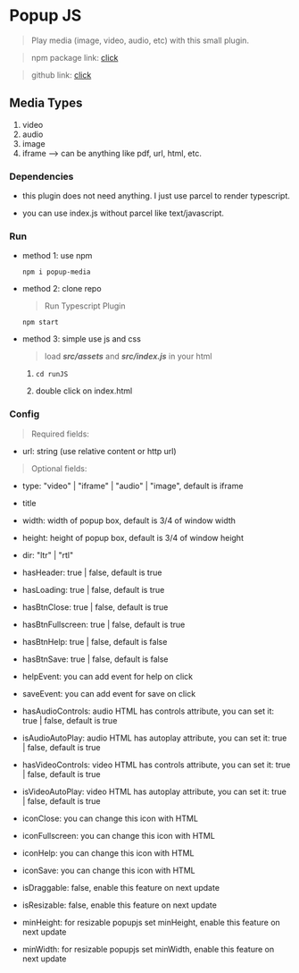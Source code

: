 # Popup JS

> Play media (image, video, audio, etc) with this small plugin.

> npm package link: [click](https://www.npmjs.com/package/popup-media)

> github link: [click](https://github.com/amirhoseinh73/PopupJS)

## Media Types

1. video
2. audio
3. image
4. iframe --> can be anything like pdf, url, html, etc.

### Dependencies

- this plugin does not need anything. I just use parcel to render typescript.

- you can use index.js without parcel like text/javascript.

### Run

- method 1: use npm

  ```
  npm i popup-media
  ```

- method 2: clone repo

  > Run Typescript Plugin

  ```
  npm start
  ```

- method 3: simple use js and css
  > load **_src/assets_** and **_src/index.js_** in your html
  1.  ```
      cd runJS
      ```
  2.  double click on index.html

### **Config**

> Required fields:

- url: string (use relative content or http url)

> Optional fields:

- type: "video" | "iframe" | "audio" | "image", default is iframe
- title
- width: width of popup box, default is 3/4 of window width
- height: height of popup box, default is 3/4 of window height

- dir: "ltr" | "rtl"

- hasHeader: true | false, default is true
- hasLoading: true | false, default is true

- hasBtnClose: true | false, default is true
- hasBtnFullscreen: true | false, default is true

- hasBtnHelp: true | false, default is false
- hasBtnSave: true | false, default is false

- helpEvent: you can add event for help on click
- saveEvent: you can add event for save on click

- hasAudioControls: audio HTML has controls attribute, you can set it: true | false, default is true
- isAudioAutoPlay: audio HTML has autoplay attribute, you can set it: true | false, default is true

- hasVideoControls: video HTML has controls attribute, you can set it: true | false, default is true
- isVideoAutoPlay: video HTML has autoplay attribute, you can set it: true | false, default is true

- iconClose: you can change this icon with HTML
- iconFullscreen: you can change this icon with HTML
- iconHelp: you can change this icon with HTML
- iconSave: you can change this icon with HTML

- isDraggable: false, enable this feature on next update
- isResizable: false, enable this feature on next update

- minHeight: for resizable popupjs set minHeight, enable this feature on next update
- minWidth: for resizable popupjs set minWidth, enable this feature on next update

